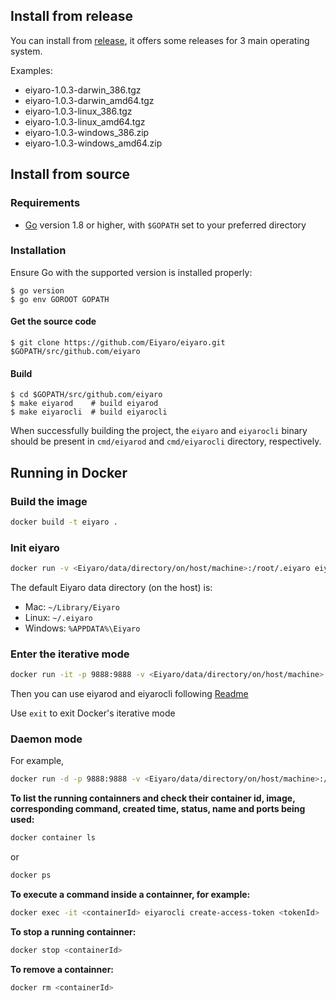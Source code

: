 ## Install from release

You can install from [release](https://github.com/Eiyaro/eiyaro/releases), it offers some releases for 3 main operating system. 

Examples:

- eiyaro-1.0.3-darwin_386.tgz
- eiyaro-1.0.3-darwin_amd64.tgz
- eiyaro-1.0.3-linux_386.tgz
- eiyaro-1.0.3-linux_amd64.tgz
- eiyaro-1.0.3-windows_386.zip
- eiyaro-1.0.3-windows_amd64.zip

## Install from source

### Requirements

- [Go](https://golang.org/doc/install) version 1.8 or higher, with `$GOPATH` set to your preferred directory

### Installation

Ensure Go with the supported version is installed properly:

```
$ go version
$ go env GOROOT GOPATH
```

#### Get the source code

```
$ git clone https://github.com/Eiyaro/eiyaro.git $GOPATH/src/github.com/eiyaro
```

#### Build

```
$ cd $GOPATH/src/github.com/eiyaro
$ make eiyarod    # build eiyarod
$ make eiyarocli  # build eiyarocli
```

When successfully building the project, the `eiyaro` and `eiyarocli` binary should be present in `cmd/eiyarod` and `cmd/eiyarocli` directory, respectively.

## Running in Docker

### Build the image
```bash
docker build -t eiyaro .
```

### Init eiyaro
```bash
docker run -v <Eiyaro/data/directory/on/host/machine>:/root/.eiyaro eiyaro:latest eiyarod init --chain_id <chainId>
```

The default Eiyaro data directory (on the host) is:

+ Mac: `~/Library/Eiyaro`
+ Linux: `~/.eiyaro` 
+ Windows: `%APPDATA%\Eiyaro`

### Enter the iterative mode
```bash
docker run -it -p 9888:9888 -v <Eiyaro/data/directory/on/host/machine>:/root/.eiyaro eiyaro:latest
```

Then you can use eiyarod and eiyarocli following [Readme](https://github.com/Eiyaro/eiyaro/blob/master/README.md)

Use `exit` to exit Docker's iterative mode

### Daemon mode
For example,
```bash
docker run -d -p 9888:9888 -v <Eiyaro/data/directory/on/host/machine>:/root/.eiyaro eiyaro:latest eiyarod node --web.closed --auth.disable
```

__To list the running containners and check their container id, image, corresponding command, created time, status, name and ports being used:__
```bash
docker container ls
```
or 
```bash
docker ps
```

__To execute a command inside a containner, for example:__
```bash
docker exec -it <containerId> eiyarocli create-access-token <tokenId>
```

__To stop a running containner:__
```bash
docker stop <containerId>
```

__To remove a containner:__
```bash
docker rm <containerId>
```
